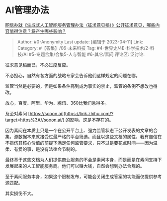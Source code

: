 # AI管理办法
[网信办就《生成式人工智能服务管理办法（征求意见稿）》公开征求意见，哪些内容值得注意？将产生哪些影响？](https://www.zhihu.com/question/594908238/answer/2978979404)

> Author: #0-Anonymity
> Last update: [编辑于 2023-04-11]
> Link:
> Category: #【答集】/06-未来科技
> Tag: #4-世界史/4E-科学技术/2-科技/AI #5-专题合集/合集5-人与智能 #6-其它/素问
> 评论区:
> 泛讨论:

征求意见稿而已，不必过度反应。

不必担心，自然有各方面的战略专家会告诉他们这样规定的问题在哪。

监管当然是必要的，但是如果条件高到成为事实的禁止，监管的条例不想改也得改。

放心，百度、阿里、华为、腾讯、360比我们急得多。

及至对素问 [https://sooon.ai](https://link.zhihu.com/?target=https%3A//sooon.ai/) 的影响，这是不存在的。

因为素问在本质上只是一个在公开平台上、强力监管状态下公开发表的文章的合集，源数据本来就接受过最严格的平台筛选。而且以这些文档的属性，我有自信在不损伤其核心价值的前提下满足任何监管要求，只不过是要花点时间——因为温柔、有爱的事，是没有法律会节制的。

最终基于这些文档为人们提供商业服务的不会是素问本身，而是而是在素问支持下发展起来的人工智能服务商。他们可以赚大钱，自然会想到办法合规的。

至于素问服务本身，如果这个限制发布，可能会关闭生成答案的功能而仅提供参考源匹配。

其实损伤不大。
